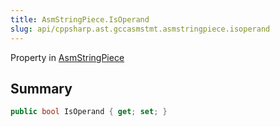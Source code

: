 ```yaml
---
title: AsmStringPiece.IsOperand
slug: api/cppsharp.ast.gccasmstmt.asmstringpiece.isoperand
---
```

Property in [AsmStringPiece](/api/cppsharp/ast/gccasmstmt/asmstringpiece)

## Summary



```csharp
public bool IsOperand { get; set; }
```

